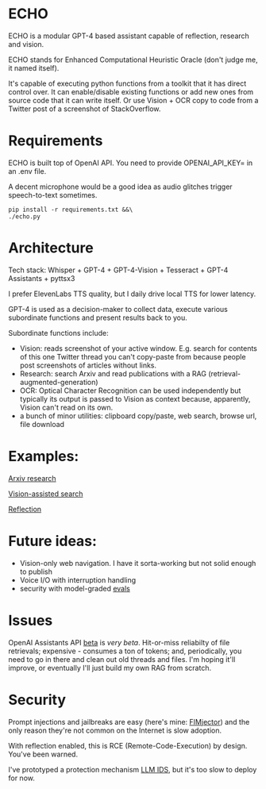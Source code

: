 # ECHO
ECHO is a modular GPT-4 based assistant capable of reflection, research and vision.

ECHO stands for Enhanced Computational Heuristic Oracle (don't judge me, it named itself).

It's capable of executing python functions from a toolkit that it has direct control over.
It can enable/disable existing functions or add new ones from source code that it can write itself.
Or use Vision + OCR copy to code from a Twitter post of a screenshot of StackOverflow.

# Requirements
ECHO is built top of OpenAI API. You need to provide OPENAI_API_KEY=<key> in an .env file.

A decent microphone would be a good idea as audio glitches trigger speech-to-text sometimes.

```
pip install -r requirements.txt &&\
./echo.py
```

# Architecture
Tech stack: Whisper + GPT-4 + GPT-4-Vision + Tesseract + GPT-4 Assistants + pyttsx3

I prefer ElevenLabs TTS quality, but I daily drive local TTS for lower latency.

GPT-4 is used as a decision-maker to collect data, execute various subordinate functions and present results back to you.

Subordinate functions include:
- Vision: reads screenshot of your active window. E.g. search for contents of this one Twitter thread you can't copy-paste from because people post screenshots of articles without links.
- Research: search Arxiv and read publications with a RAG (retrieval-augmented-generation)
- OCR: Optical Character Recognition can be used independently but typically its output is passed to Vision as context because, apparently, Vision can't read on its own.
- a bunch of minor utilities: clipboard copy/paste, web search, browse url, file download

# Examples:
[Arxiv research](https://youtu.be/jcOXYQat21s?feature=shared)

[Vision-assisted search](https://youtu.be/DOMdUyO5oKg?feature=shared)

[Reflection](https://youtube.com/shorts/-I45bmOfca4?feature=shared)

# Future ideas:
- Vision-only web navigation. I have it sorta-working but not solid enough to publish
- Voice I/O with interruption handling
- security with model-graded [evals](https://github.com/openai/evals/blob/main/docs/build-eval.md)

# Issues
OpenAI Assistants API [beta](https://platform.openai.com/docs/api-reference/assistants) is *very beta*. Hit-or-miss reliabilty of file retrievals; expensive - consumes a ton of tokens; and, periodically, you need to go in there and clean out old threads and files. I'm hoping it'll improve, or eventually I'll just build my own RAG from scratch.

# Security
Prompt injections and jailbreaks are easy (here's mine: [FIMjector](https://github.com/wwa/FIMjector)) and the only reason they're not common on the Internet is slow adoption. 

With reflection enabled, this is RCE (Remote-Code-Execution) by design. You've been warned.

I've prototyped a protection mechanism [LLM IDS](https://x.com/witoldwaligora/status/1748135598089556098), but it's too slow to deploy for now.

